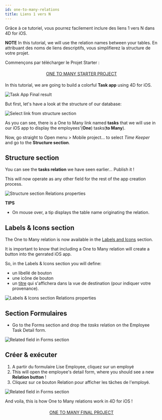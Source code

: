```yaml
---
id: one-to-many-relations
title: Liens 1 vers N
---
```


Grâce à ce tutoriel, vous pourrez facilement inclure des liens 1 vers N dans 4D for iOS.<div class = "tips">
**NOTE**
In this tutorial, we will use the relation names between your tables. En attribuant des noms de liens descriptifs, vous simplifierez la structure de votre projet.</div>

Commençons par télécharger le Projet Starter :

<div style="text-align: center; margin-top: 20px; margin-bottom: 20px">
  <p spaces-before="0">
    <a class="button"
href="https://github.com/4d-for-ios/tutorial-OneToManyRelations/archive/c006015afeb0e134d872152f53b8cd5e4dcb59bb.zip">ONE TO MANY STARTER PROJECT</a>
  </p>
</div>

In this tutorial, we are going to build a colorful **Task app** using 4D for iOS.

![Task App Final result](assets/en/relations/4D-for-iOS-dark-mode-card-relation-ios-13.gif)

But first, let's have a look at the structure of our database:

![Select link from structure section](assets/en/relations/Database-1-to-N-relations-4D-for-iOS.png)

As you can see, there is a One to Many link named **tasks** that we will use in our iOS app to display the employees'(**One**) tasks(**to Many**).

Now, go straight to Open menu > Mobile project... to select *Time Keeper* and go to the **Structure section**.

## Structure section

You can see the **tasks relation** we have seen earlier... Publish it !

This will now operate as any other field for the rest of the app creation process.

![Structure section Relations properties](assets/en/relations/Structure-section-relations-4D-for-iOS.png)<div class = "tips">
**TIPS**

* On mouse over, a tip displays the table name originating the relation.</div>

## Labels & Icons section

The One to Many relation is now available in the [Labels and Icons](labels-and-icons.html) section.

It is important to know that including a One to Many relation will create a button into the genrated iOS app.

So, in the Labels & Icons section you will define:

* un libellé de bouton
* une icône de bouton
* un [titre](one-to-n-relations-title-definition.html) qui s'affichera dans la vue de destination (pour indiquer votre provenance).

![Labels & Icons section Relations properties](assets/en/project-editor/Relations-properties-Labels-icons-section-4D-for-iOS.png)

## Section Formulaires

* Go to the Forms section and drop the *tasks* relation on the Employee Task Detail form.

![Related field in Forms section](assets/en/relations/1-to-n-relations-forms-section.png)

## Créer & exécuter

1. A partir du formulaire Lise Employee, cliquez sur un employé
2. This will open the employee's detail form, where you should see a new **Relation button** !
3. Cliquez sur ce bouton Relation pour afficher les tâches de l'employé.

![Related field in Forms section](assets/en/relations/One-to-n-relations-task-ios-app.png)

And voila, this is how One to Many relations work in 4D for iOS !

<div style="text-align: center; margin-top: 20px; margin-bottom: 20px">
  <p spaces-before="0">
    <a class="button"
href="https://github.com/4d-for-ios/tutorial-OneToManyRelations/releases/latest/download/tutorial-OneToManyRelations.zip">ONE TO MANY FINAL PROJECT</a>
  </p>
</div>
